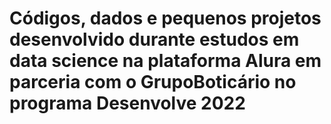 # Códigos, dados e pequenos projetos desenvolvido durante estudos em data science na plataforma Alura em parceria com o GrupoBoticário no programa Desenvolve 2022

